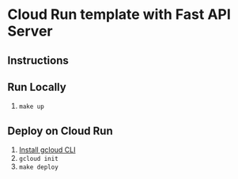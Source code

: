 # Cloud Run template with Fast API Server


## Instructions
## Run Locally 

1) `make up`

## Deploy on Cloud Run

1) [Install gcloud CLI](https://cloud.google.com/sdk/docs/install)
2) `gcloud init`
3) `make deploy`
